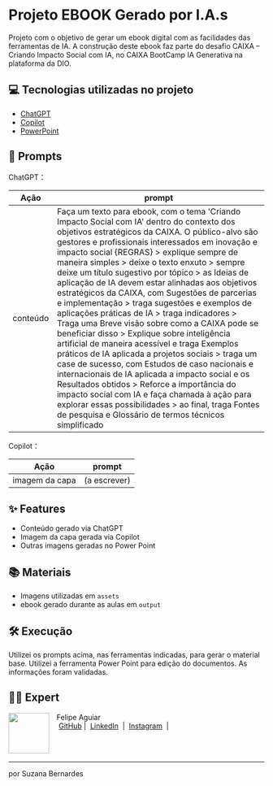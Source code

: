
# Projeto EBOOK Gerado por I.A.s


Projeto com o objetivo de gerar um ebook digital com as facilidades das ferramentas de IA.
A construção deste ebook faz parte do desafio CAIXA – Criando Impacto Social com IA, no CAIXA BootCamp IA Generativa na plataforma da DIO. 


## 💻 Tecnologias utilizadas no projeto

- [ChatGPT](https://chat.openai.com/) 
- [Copilot](https://copilot.microsoft.com/)
- [PowerPoint](https://www.microsoft.com/en/microsoft-365/powerpoint)


## 🧠 Prompts

ChatGPT：

|   Ação   | prompt                                                                                                                                                                                                                                                                         |
| :------: | ------------------------------------------------------------------------------------------------------------------------------------------------------------------------------------------------------------------------------------------------------------------------------ |
| conteúdo | Faça um texto para ebook, com o tema 'Criando Impacto Social com IA' dentro do contexto dos objetivos estratégicos da CAIXA. O público-alvo são gestores e profissionais interessados em inovação e impacto social {REGRAS} > explique sempre de maneira simples > deixe o texto enxuto > sempre deixe um título sugestivo por tópico > as Ideias de aplicação de IA devem estar alinhadas aos objetivos estratégicos da CAIXA, com Sugestões de parcerias e implementação > traga sugestões e exemplos de aplicações práticas de IA > traga indicadores > Traga uma Breve visão sobre como a CAIXA pode se beneficiar disso > Explique sobre inteligência artificial de maneira acessível e traga Exemplos práticos de IA aplicada a projetos sociais > traga um case de sucesso, com Estudos de caso nacionais e internacionais de IA aplicada a impacto social e os Resultados obtidos > Reforce a importância do impacto social com IA e faça chamada à ação para explorar essas possibilidades > ao final, traga Fontes de pesquisa e Glossário de termos técnicos simplificado |


Copilot：

|  Ação  | prompt                                                                                 |
| :----: | -------------------------------------------------------------------------------------- |
| imagem da capa | (a escrever) |

## ✨ Features

- Conteúdo gerado via ChatGPT
- Imagem da capa gerada via Copilot
- Outras imagens geradas no Power Point

## 📚 Materiais

- Imagens utilizadas em `assets`
- ebook gerado durante as aulas em `output`

## 🛠️ Execução

Utilizei os prompts acima, nas ferramentas indicadas, para gerar o material base.
Utilizei a ferramenta Power Point para edição do documentos. 
As informações foram validadas.

## 👨‍💻 Expert

<p>
    <img 
      align=left 
      margin=10 
      width=80 
      src="https://avatars.githubusercontent.com/u/37452836?v=4"
    />
    <p>&nbsp&nbsp&nbspFelipe Aguiar<br>
    &nbsp&nbsp&nbsp
    <a href="https://github.com/felipeAguiarCode">
    GitHub</a>&nbsp;|&nbsp;
    <a href="www.linkedin.com/in/
felipe-exe">LinkedIn</a>
&nbsp;|&nbsp;
    <a href="https://www.instagram.com/felipeaguiar.exe/">
    Instagram</a>
&nbsp;|&nbsp;</p>
</p>
<br/><br/>
<p>

---

por Suzana Bernardes
